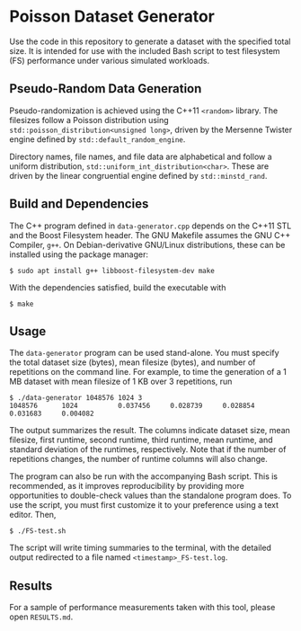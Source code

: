 # Poisson Dataset Generator

Use the code in this repository to generate a dataset with the specified total size.
It is intended for use with the included Bash script to test filesystem (FS) performance
under various simulated workloads.

## Pseudo-Random Data Generation

Pseudo-randomization is achieved using the C++11 `<random>` library. The filesizes follow a Poisson
distribution using `std::poisson_distribution<unsigned long>`, driven by the Mersenne Twister engine
defined by `std::default_random_engine`.

Directory names, file names, and file data are alphabetical and follow a uniform distribution,
`std::uniform_int_distribution<char>`. These are driven by the linear congruential engine defined by
`std::minstd_rand`.

## Build and Dependencies

The C++ program defined in `data-generator.cpp` depends on the C++11 STL and the Boost Filesystem
header. The GNU Makefile assumes the GNU C++ Compiler, `g++`. On Debian-derivative GNU/Linux
distributions, these can be installed using the package manager:

```
$ sudo apt install g++ libboost-filesystem-dev make
```

With the dependencies satisfied, build the executable with

```
$ make
```

## Usage

The `data-generator` program can be used stand-alone. You must specify the total dataset size
(bytes), mean filesize (bytes), and number of repetitions on the command line. For example, to time
the generation of a 1 MB dataset with mean filesize of 1 KB over 3 repetitions, run

```
$ ./data-generator 1048576 1024 3
1048576      1024          0.037456     0.028739     0.028854     0.031683     0.004082
```

The output summarizes the result. The columns indicate dataset size, mean filesize, first runtime,
second runtime, third runtime, mean runtime, and standard deviation of the runtimes, respectively.
Note that if the number of repetitions changes, the number of runtime columns will also change.

The program can also be run with the accompanying Bash script. This is recommended, as it improves
reproducibility by providing more opportunities to double-check values than the standalone program
does. To use the script, you must first customize it to your preference using a text editor. Then,

```
$ ./FS-test.sh
```

The script will write timing summaries to the terminal, with the detailed output redirected to
a file named `<timestamp>_FS-test.log`.

## Results

For a sample of performance measurements taken with this tool, please open `RESULTS.md`.
